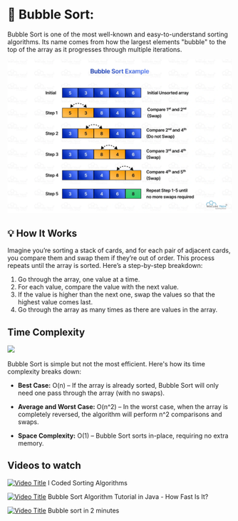 # 🚀 Bubble Sort:

Bubble Sort is one of the most well-known and easy-to-understand sorting algorithms. Its name comes from how the largest elements "bubble" to the top of the array as it progresses through multiple iterations.

![alt text](illustration.png)

## 💡 How It Works

Imagine you’re sorting a stack of cards, and for each pair of adjacent cards, you compare them and swap them if they’re out of order. This process repeats until the array is sorted. Here’s a step-by-step breakdown:

1. Go through the array, one value at a time.
2. For each value, compare the value with the next value.
3. If the value is higher than the next one, swap the values so that the highest value comes last.
4. Go through the array as many times as there are values in the array.

## Time Complexity

<img src="https://media.licdn.com/dms/image/v2/D4E12AQEvsKZNftrL5w/article-cover_image-shrink_720_1280/article-cover_image-shrink_720_1280/0/1734702748422?e=2147483647&v=beta&t=Mp0AfdcOaVE6TQlsFmj-CIw9i9C0hXvAWk61IYqeH9w" width="500"/>

Bubble Sort is simple but not the most efficient. Here's how its time complexity breaks down:

- **Best Case:** O(n) – If the array is already sorted, Bubble Sort will only need one pass through the array (with no swaps).

- **Average and Worst Case:** O(n^2) – In the worst case, when the array is completely reversed, the algorithm will perform n^2 comparisons and swaps.

- **Space Complexity:** O(1) – Bubble Sort sorts in-place, requiring no extra memory.



## Videos to watch 

[![Video Title](https://img.youtube.com/vi/9aiQ8qmtmKE/0.jpg)](https://www.youtube.com/watch?v=9aiQ8qmtmKE)
I Coded Sorting Algorithms

[![Video Title](https://img.youtube.com/vi/g8qeaEd2jTc/0.jpg)](https://www.youtube.com/watch?v=g8qeaEd2jTc)
Bubble Sort Algorithm Tutorial in Java - How Fast Is It?

[![Video Title](https://img.youtube.com/vi/xli_FI7CuzA/0.jpg)](https://www.youtube.com/watch?v=xli_FI7CuzA)
Bubble sort in 2 minutes